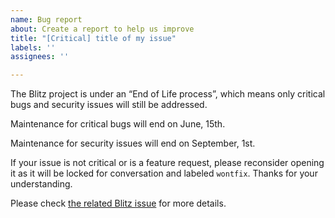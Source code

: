 ```yaml
---
name: Bug report
about: Create a report to help us improve
title: "[Critical] title of my issue"
labels: ''
assignees: ''

---
```


The Blitz project is under an “End of Life process”, which means only critical bugs and security issues will still be addressed.

Maintenance for critical bugs will end on June, 15th.

Maintenance for security issues will end on September, 1st.

If your issue is not critical or is a feature request, please reconsider opening it as it will be locked for conversation and labeled `wontfix`. Thanks for your understanding.

Please check [the related Blitz issue](https://github.com/FriendsOfEpub/Blitz/issues/66) for more details.
